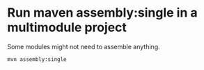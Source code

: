 # Run maven assembly:single in a multimodule project

Some modules might not need to assemble anything.

```
mvn assembly:single
```